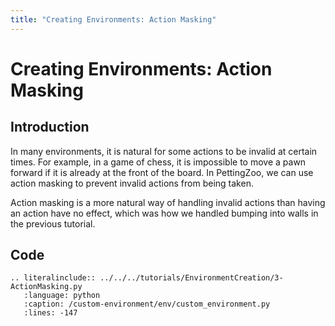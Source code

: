 ```yaml
---
title: "Creating Environments: Action Masking"
---
```


# Creating Environments: Action Masking

## Introduction

In many environments, it is natural for some actions to be invalid at certain times. For example, in a game of chess, it is impossible to move a pawn forward if it is already at the front of the board. In PettingZoo, we can use action masking to prevent invalid actions from being taken.

Action masking is a more natural way of handling invalid actions than having an action have no effect, which was how we handled bumping into walls in the previous tutorial.

## Code

```{eval-rst}
.. literalinclude:: ../../../tutorials/EnvironmentCreation/3-ActionMasking.py
   :language: python
   :caption: /custom-environment/env/custom_environment.py
   :lines: -147
```